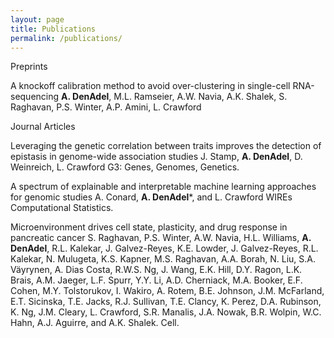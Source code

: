 ```yaml
---
layout: page
title: Publications
permalink: /publications/
---
```


Preprints

A knockoff calibration method to avoid over-clustering in single-cell RNA-sequencing
**A. DenAdel**, M.L. Ramseier, A.W. Navia, A.K. Shalek, S. Raghavan, P.S. Winter, A.P. Amini, L. Crawford

Journal Articles

Leveraging the genetic correlation between traits improves the detection of epistasis in genome-wide association studies
J. Stamp, **A. DenAdel**, D. Weinreich, L. Crawford G3: Genes, Genomes, Genetics.

A spectrum of explainable and interpretable machine learning approaches for genomic studies
A. Conard, **A. DenAdel**\*, and L. Crawford WIREs Computational Statistics.

Microenvironment drives cell state, plasticity, and drug response in pancreatic cancer
S. Raghavan, P.S. Winter, A.W. Navia, H.L. Williams, **A. DenAdel**, R.L. Kalekar, J. Galvez-Reyes, K.E. Lowder, J. Galvez-Reyes, R.L. Kalekar, N. Mulugeta, K.S. Kapner, M.S. Raghavan, A.A. Borah, N. Liu, S.A. Väyrynen, A. Dias Costa, R.W.S. Ng, J. Wang, E.K. Hill, D.Y. Ragon, L.K. Brais, A.M. Jaeger, L.F. Spurr, Y.Y. Li, A.D. Cherniack, M.A. Booker, E.F. Cohen, M.Y. Tolstorukov, I. Wakiro, A. Rotem, B.E. Johnson, J.M. McFarland, E.T. Sicinska, T.E. Jacks, R.J. Sullivan, T.E. Clancy, K. Perez, D.A. Rubinson, K. Ng, J.M. Cleary, L. Crawford, S.R. Manalis, J.A. Nowak, B.R. Wolpin, W.C. Hahn, A.J. Aguirre, and A.K. Shalek. Cell.